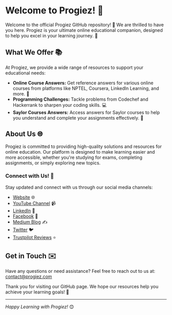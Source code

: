 # Welcome to Progiez! 🌟

Welcome to the official Progiez GitHub repository! 🎉 We are thrilled to have you here. Progiez is your ultimate online educational companion, designed to help you excel in your learning journey. 🚀

## What We Offer 📚

At Progiez, we provide a wide range of resources to support your educational needs:

- **Online Course Answers:** Get reference answers for various online courses from platforms like NPTEL, Coursera, LinkedIn Learning, and more. 📘
- **Programming Challenges:** Tackle problems from Codechef and Hackerrank to sharpen your coding skills. 💻
- **Saylor Courses Answers:** Access answers for Saylor courses to help you understand and complete your assignments effectively. 📝

## About Us 🌐

Progiez is committed to providing high-quality solutions and resources for online education. Our platform is designed to make learning easier and more accessible, whether you're studying for exams, completing assignments, or simply exploring new topics.

### Connect with Us! 🤝

Stay updated and connect with us through our social media channels:
- [Website](https://progiez.com/) 🌐
- [YouTube Channel](https://www.youtube.com/@progiez?sub_confirmation=1) 📹
- [LinkedIn](https://www.linkedin.com/company/progiez) 💼
- [Facebook](https://www.facebook.com/progiez) 📘
- [Medium Blog](https://progiez.medium.com/) ✍️
- [Twitter](https://twitter.com/progiez_) 🐦
- [Trustpilot Reviews](https://www.trustpilot.com/review/progies.in) ⭐

## Get in Touch ✉️

Have any questions or need assistance? Feel free to reach out to us at: [contact@progiez.com](mailto:contact@progiez.com)

Thank you for visiting our GitHub page. We hope our resources help you achieve your learning goals! 🌟

---

*Happy Learning with Progiez!* 😊
